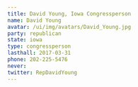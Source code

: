 ```yaml
---
title: David Young, Iowa Congressperson
name: David Young
avatar: /ui/img/avatars/David_Young.jpg
party: republican
state: iowa
type: congressperson
lasthall: 2017-03-31
phone: 202-225-5476
never:
twitter: RepDavidYoung
---
```

